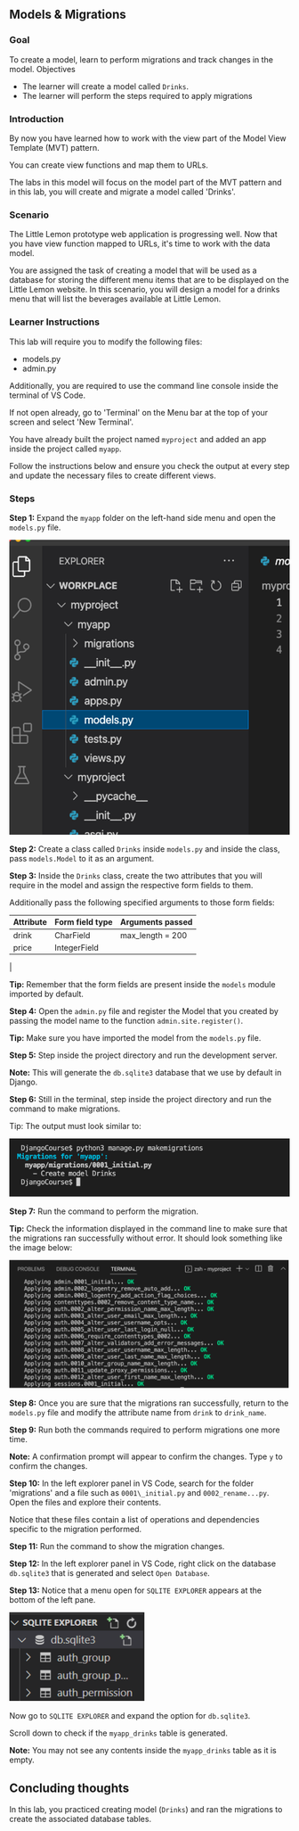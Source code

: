 ## Models & Migrations

### Goal

To create a model, learn to perform migrations and track changes in the model. Objectives

- The learner will create a model called ```Drinks```.
- The learner will perform the steps required to apply migrations


### Introduction

By now you have learned how to work with the view part of the Model View Template (MVT) pattern.

You can create view functions and map them to URLs.

The labs in this model will focus on the model part of the MVT pattern and in this lab, you will create and migrate a model called 'Drinks'.

### Scenario

The Little Lemon prototype web application is progressing well. Now that you have view function mapped to URLs, it's time to work with the data model.

You are assigned the task of creating a model that will be used as a database for storing the different menu items that are to be displayed on the Little Lemon website. In this scenario, you will design a model for a drinks menu that will list the beverages available at Little Lemon.

### Learner Instructions

This lab will require you to modify the following files:

- models.py
- admin.py

Additionally, you are required to use the command line console inside the terminal of VS Code.

If not open already, go to 'Terminal' on the Menu bar at the top of your screen and select 'New Terminal'.


You have already built the project named ```myproject``` and added an app inside the project called ```myapp```.

Follow the instructions below and ensure you check the output at every step and update the necessary files to create different views.


### Steps

**Step 1:**
Expand the ```myapp``` folder on the left-hand side menu and open the ```models.py``` file.

![models.py](assets/01_dir.png)

**Step 2:**
 Create a class called ```Drinks``` inside ```models.py``` and inside the class, pass ```models.Model``` to it as an argument.

**Step 3:**
 Inside the ```Drinks``` class, create the two attributes that you will require in the model and assign the respective form fields to them.

Additionally pass the following specified arguments to those form fields:

| **Attribute** | **Form field type** | **Arguments passed** |
| --- | --- | --- |
| drink | CharField | max\_length = 200 |
| price | IntegerField |
 |

**Tip:** Remember that the form fields are present inside the ```models``` module imported by default.

**Step 4:**
Open the ```admin.py``` file and register the Model that you created by passing the model name to the function ```admin.site.register()```.

**Tip:** Make sure you have imported the model from the ```models.py``` file.

**Step 5:** Step inside the project directory and run the development server.

**Note:** This will generate the ```db.sqlite3``` database that we use by default in Django.

**Step 6:**
Still in the terminal, step inside the project directory and run the command to make migrations.

Tip: The output must look similar to:

![Make Migrations](assets/01_makemig.png)

**Step 7:**
Run the command to perform the migration.

**Tip:** Check the information displayed in the command line to make sure that the migrations ran successfully without error. It should look something like the image below:

![Migrate](assets/01_mig.png)

**Step 8:**
Once you are sure that the migrations ran successfully, return to the ```models.py``` file and modify the attribute name from ```drink``` to ```drink_name```.

**Step 9:**
Run both the commands required to perform migrations one more time.

**Note:** A confirmation prompt will appear to confirm the changes. Type ```y``` to confirm the changes.

**Step 10:**
In the left explorer panel in VS Code, search for the folder 'migrations' and a file such as ```0001\_initial.py``` and ```0002_rename...py```. Open the files and explore their contents.

Notice that these files contain a list of operations and dependencies specific to the migration performed.

**Step 11:**
Run the command to show the migration changes.

**Step 12:**
In the left explorer panel in VS Code, right click on the database ```db.sqlite3``` that is generated and select ```Open Database```.

**Step 13:**
Notice that a menu open for ```SQLITE EXPLORER``` appears at the bottom of the left pane.

![Entry in db](assets/01_db.png)

Now go to ```SQLITE EXPLORER``` and expand the option for ```db.sqlite3```.

Scroll down to check if the ```myapp_drinks``` table is generated.

**Note:** You may not see any contents inside the ```myapp_drinks``` table as it is empty.

## Concluding thoughts

In this lab, you practiced creating model (```Drinks```) and ran the migrations to create the associated database tables.